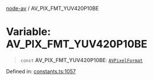 [node-av](../globals.md) / AV\_PIX\_FMT\_YUV420P10BE

# Variable: AV\_PIX\_FMT\_YUV420P10BE

> `const` **AV\_PIX\_FMT\_YUV420P10BE**: [`AVPixelFormat`](../type-aliases/AVPixelFormat.md)

Defined in: [constants.ts:1057](https://github.com/seydx/av/blob/f8631fc881b394300b1479f511d55cf1c370a87f/src/constants/constants.ts#L1057)
